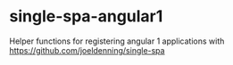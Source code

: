 # single-spa-angular1

Helper functions for registering angular 1 applications with https://github.com/joeldenning/single-spa
